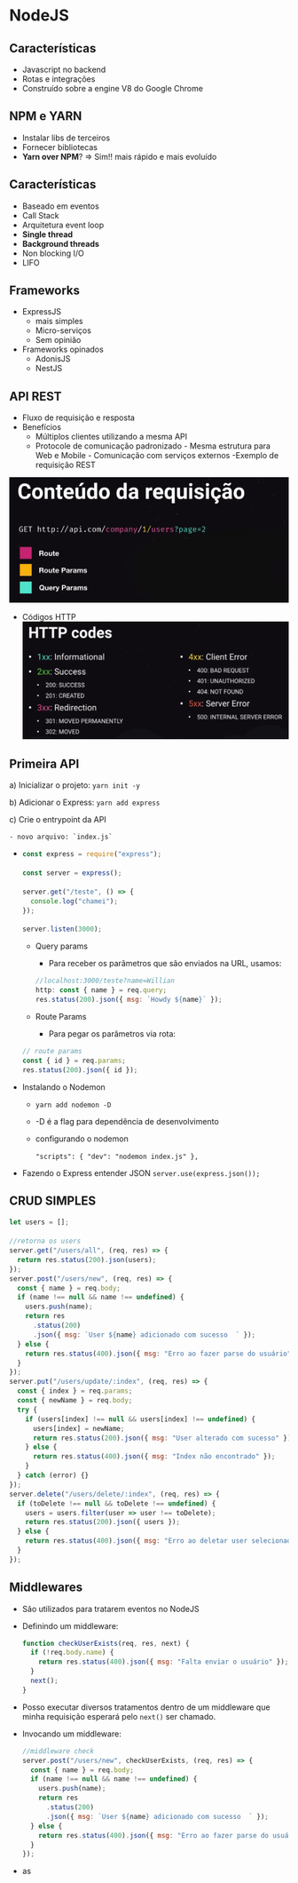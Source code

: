 # NodeJS

## Características

- Javascript no backend
- Rotas e integrações
- Construído sobre a engine V8 do Google Chrome

## NPM e YARN

- Instalar libs de terceiros
- Fornecer bibliotecas
- **Yarn over NPM**? => Sim!! mais rápido e mais evoluído

## Características

- Baseado em eventos
- Call Stack
- Arquitetura event loop
- **Single thread**
- **Background threads**
- Non blocking I/O
- LIFO

## Frameworks

- ExpressJS
  - mais simples
  - Micro-serviços
  - Sem opinião
- Frameworks opinados
  - AdonisJS
  - NestJS

## API REST

- Fluxo de requisição e resposta
- Benefícios
  - Múltiplos clientes utilizando a mesma API
  - Protocole de comunicação padronizado - Mesma estrutura para Web e Mobile - Comunicação com serviços externos
    -Exemplo de requisição REST

![](./imagens/api.png)

- Códigos HTTP
  ![](imagens/http.png)

## Primeira API

a) Inicializar o projeto:
`yarn init -y`

b) Adicionar o Express:
`yarn add express`

c) Crie o entrypoint da API

    - novo arquivo: `index.js`

- ```javascript
  const express = require("express");

  const server = express();

  server.get("/teste", () => {
    console.log("chamei");
  });

  server.listen(3000);
  ```

  - Query params

    - Para receber os parâmetros que são enviados na URL, usamos:

    ```javascript
    //localhost:3000/teste?name=Willian
    http: const { name } = req.query;
    res.status(200).json({ msg: `Howdy ${name}` });
    ```

  - Route Params
    - Para pegar os parâmetros via rota:

  ```js
  // route params
  const { id } = req.params;
  res.status(200).json({ id });
  ```

- Instalando o Nodemon

  - `yarn add nodemon -D`

  - -D é a flag para dependência de desenvolvimento
  - configurando o nodemon

    `"scripts": { "dev": "nodemon index.js" },`

- Fazendo o Express entender JSON
  `server.use(express.json());`

## CRUD SIMPLES

```javascript
let users = [];

//retorna os users
server.get("/users/all", (req, res) => {
  return res.status(200).json(users);
});
server.post("/users/new", (req, res) => {
  const { name } = req.body;
  if (name !== null && name !== undefined) {
    users.push(name);
    return res
      .status(200)
      .json({ msg: `User ${name} adicionado com sucesso  ` });
  } else {
    return res.status(400).json({ msg: "Erro ao fazer parse do usuário" });
  }
});
server.put("/users/update/:index", (req, res) => {
  const { index } = req.params;
  const { newName } = req.body;
  try {
    if (users[index] !== null && users[index] !== undefined) {
      users[index] = newName;
      return res.status(200).json({ msg: "User alterado com sucesso" });
    } else {
      return res.status(400).json({ msg: "Index não encontrado" });
    }
  } catch (error) {}
});
server.delete("/users/delete/:index", (req, res) => {
  if (toDelete !== null && toDelete !== undefined) {
    users = users.filter(user => user !== toDelete);
    return res.status(200).json({ users });
  } else {
    return res.status(400).json({ msg: "Erro ao deletar user selecionado" });
  }
});
```

## Middlewares

- São utilizados para tratarem eventos no NodeJS
- Definindo um middleware:

  ```javascript
  function checkUserExists(req, res, next) {
    if (!req.body.name) {
      return res.status(400).json({ msg: "Falta enviar o usuário" });
    }
    next();
  }
  ```

- Posso executar diversos tratamentos dentro de um middleware que minha requisição esperará pelo `next()` ser chamado.
- Invocando um middleware:

  ```javascript
  //middleware check
  server.post("/users/new", checkUserExists, (req, res) => {
    const { name } = req.body;
    if (name !== null && name !== undefined) {
      users.push(name);
      return res
        .status(200)
        .json({ msg: `User ${name} adicionado com sucesso  ` });
    } else {
      return res.status(400).json({ msg: "Erro ao fazer parse do usuário" });
    }
  });
  ```

- as
